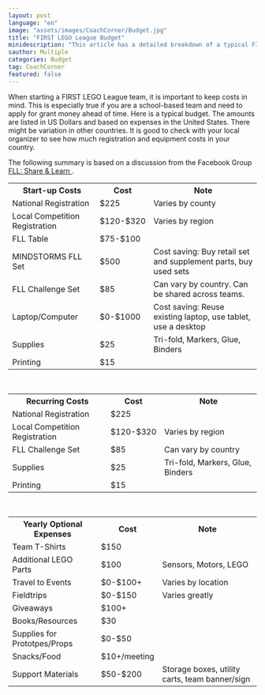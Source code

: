 ```yaml
---
layout: post
language: "en"
image: "assets/images/CoachCorner/Budget.jpg"
title: "FIRST LEGO League Budget"
minidescription: "This article has a detailed breakdown of a typical FIRST LEGO League budget"
sauthor: Multiple
categories: Budget
tag: CoachCorner
featured: false
---
```


When starting a FIRST LEGO League team, it is important to keep costs in mind. This is especially true if you are a school-based team and need to apply for grant money ahead of time. Here is a typical budget. The amounts are listed in US Dollars and based on expenses in the United States. There might be variation in other countries. It is good to check with your local organizer to see how much registration and equipment costs in your country.

The following summary is based on a discussion from the Facebook Group <a href="https://www.facebook.com/groups/FLLShareandLearn/">FLL: Share & Learn </a>.

<table>
<tr>
<th>Start-up Costs</th>
<th>Cost</th>
<th>Note</th>
</tr>
<tr>
<td>National Registration</td>
<td>$225</td>
<td>Varies by county</td>
</tr>
<tr>
<td>Local Competition Registration</td>
<td>$120-$320</td>
<td>Varies by region</td>
</tr>
<tr>
<td>FLL Table</td>
<td>$75-$100</td>
<td></td>
</tr>
<tr>
<td>MINDSTORMS FLL Set</td>
<td>$500</td>
<td>Cost saving: Buy retail set and supplement parts, buy used sets</td>
</tr>
<tr>
<td>FLL Challenge Set</td>
<td>$85</td>
<td>Can vary by country. Can be shared across teams.</td>
</tr>
<tr>
<td>Laptop/Computer</td>
<td>$0-$1000</td>
<td>Cost saving: Reuse existing laptop, use tablet, use a desktop</td>
</tr>
<tr>
<td>Supplies</td>
<td>$25</td>
<td>Tri-fold, Markers, Glue, Binders</td>
</tr>
<tr>
<td>Printing</td>
<td>$15</td>
<td></td>
</tr>
</table>

<br>

<table>
<tr>
<th>Recurring Costs</th>
<th>Cost</th>
<th>Note</th>
</tr>
<tr>
<td>National Registration</td>
<td>$225</td>
<td></td>
</tr>
<tr>
<td>Local Competition Registration</td>
<td>$120-$320</td>
<td>Varies by region</td>
</tr>
<tr>
<td>FLL Challenge Set</td>
<td>$85</td>
<td>Can vary by country</td>
</tr>

<tr>
<td>Supplies</td>
<td>$25</td>
<td>Tri-fold, Markers, Glue, Binders</td>
</tr>
</tr>

<tr>
<td>Printing</td>
<td>$15</td>
<td></td>
</tr>
</table>
<br>
<table>
<tr>
<th>Yearly Optional Expenses</th>
<th>Cost</th>
<th>Note</th>
</tr>
<tr>
<td>Team T-Shirts</td>
<td>$150</td>
<td></td>
</tr>
<tr>
<td>Additional LEGO Parts</td>
<td>$100</td>
<td>Sensors, Motors, LEGO</td>
</tr>
<tr>
<td>Travel to Events</td>
<td>$0-$100+</td>
<td>Varies by location</td>
</tr>
<tr>
<td>Fieldtrips</td>
<td>$0-$150</td>
<td>Varies greatly</td>
</tr>
<tr>
<td>Giveaways</td>
<td>$100+</td>
<td></td>
</tr>
<tr>
<td>Books/Resources</td>
<td>$30</td>
<td></td>
</tr>
<tr>
<td>Supplies for Prototpes/Props</td>
<td>$0-$50</td>
<td></td>
</tr>
<tr>
<td>Snacks/Food</td>
<td>$10+/meeting</td>
<td></td>
</tr>
<tr>
<td>Support Materials</td>
<td>$50-$200</td>
<td>Storage boxes, utility carts, team banner/sign</td>
</tr>

</table>

